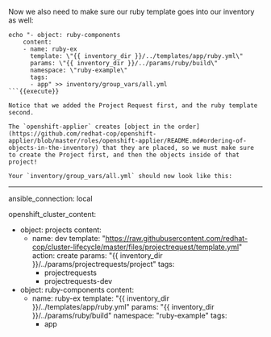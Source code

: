 Now we also need to make sure our ruby template goes into our inventory as well:

```
echo "- object: ruby-components
    content:
    - name: ruby-ex
      template: \"{{ inventory_dir }}/../templates/app/ruby.yml\"
      params: \"{{ inventory_dir }}/../params/ruby/build\"
      namespace: \"ruby-example\"
      tags:
      - app" >> inventory/group_vars/all.yml
```{{execute}}

Notice that we added the Project Request first, and the ruby template second.

The `openshift-applier` creates [object in the order](https://github.com/redhat-cop/openshift-applier/blob/master/roles/openshift-applier/README.md#ordering-of-objects-in-the-inventory) that they are placed, so we must make sure to create the Project first, and then the objects inside of that project!

Your `inventory/group_vars/all.yml` should now look like this:
```
---
ansible_connection: local

openshift_cluster_content:
- object: projects
    content:
    - name: dev
      template: "https://raw.githubusercontent.com/redhat-cop/cluster-lifecycle/master/files/projectrequest/template.yml"
      action: create
      params: "{{ inventory_dir }}/../params/projectrequests/project"
      tags:
      - projectrequests
      - projectrequests-dev
- object: ruby-components
    content:
    - name: ruby-ex
      template: "{{ inventory_dir }}/../templates/app/ruby.yml"
      params: "{{ inventory_dir }}/../params/ruby/build"
      namespace: "ruby-example"
      tags:
      - app
```{{copy}}